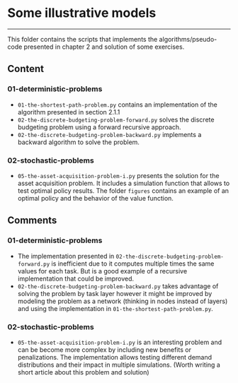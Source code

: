 # Some illustrative models
------------------------------------------------

This folder contains the scripts that implements the algorithms/pseudo-code presented in chapter 2 and solution of some exercises. 

## Content

### 01-deterministic-problems

+ `01-the-shortest-path-problem.py` contains an implementation of the algorithm presented in section 2.1.1
+ `02-the-discrete-budgeting-problem-forward.py` solves the discrete budgeting problem using a forward recursive approach.
+ `02-the-discrete-budgeting-problem-backward.py` implements a backward algorithm to solve the problem. 

### 02-stochastic-problems

+ `05-the-asset-acquisition-problem-i.py` presents the solution for the asset acquisition problem. It includes a simulation function that allows to test optimal policy results. The folder `figures` contains an example of an optimal policy and the behavior of the value function. 

## Comments

### 01-deterministic-problems

+ The implementation presented in `02-the-discrete-budgeting-problem-forward.py` is inefficient due to it computes multiple times the same values for each task. But is a good example of a recursive implementation that could be improved.
+ `02-the-discrete-budgeting-problem-backward.py` takes advantage of solving the problem by task layer however it might be improved by modeling the problem as a network (thinking in nodes instead of layers) and using the implementation in `01-the-shortest-path-problem.py`.

### 02-stochastic-problems

+ `05-the-asset-acquisition-problem-i.py` is an interesting problem and can be become more complex by including new benefits or penalizations. The implementation allows testing different demand distributions and their impact in multiple simulations. (Worth writing a short article about this problem and solution)



